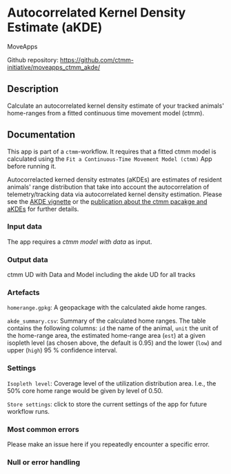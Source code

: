 # Autocorrelated Kernel Density Estimate (aKDE)

MoveApps

Github repository: https://github.com/ctmm-initiative/moveapps_ctmm_akde/

## Description
Calculate an autocorrelated kernel density estimate of your tracked animals' home-ranges from a fitted continuous time movement model (ctmm). 

## Documentation
This app is part of a `ctmm`-workflow. It requires that a fitted ctmm model is calculated using the `Fit a Continuous-Time Movement Model (ctmm)` App before running it.

Autocorrelacted kerned density estmates (aKDEs) are estimates of resident animals' range distribution that take into account the autocorrelation of telemetry/tracking data via autocorrelated kernel density estimation. Please see the [AKDE vignette](https://cran.r-project.org/web/packages/ctmm/vignettes/akde.html) or the [publication about the ctmm pacakge and aKDEs](https://doi.org/10.1111/2041-210X.12559) for further details.

### Input data
The app requires a *ctmm model with data* as input. 

### Output data
ctmm UD with Data and Model including the akde UD for all tracks

### Artefacts

`homerange.gpkg`: A geopackage with the calculated akde home ranges.

`akde_summary.csv`: Summary of the calculated home ranges. The table contains the following columns: `id` the name of the animal, `unit` the unit of the home-range area, the estimated home-range area (`est`) at a given isopleth level (as chosen above, the default is 0.95) and the lower (`low`) and upper (`high`) 95 % confidence interval. 


### Settings

`Isopleth level`: Coverage level of the utilization distribution area. I.e., the 50% core home range would be given by level of 0.50.

`Store settings`: click to store the current settings of the app for future workflow runs. 

### Most common errors
Please make an issue here if you repeatedly encounter a specific error.

### Null or error handling


